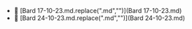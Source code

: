 * 📄 [Bard 17-10-23.md.replace(".md","")](Bard 17-10-23.md)
* 📄 [Bard 24-10-23.md.replace(".md","")](Bard 24-10-23.md)
